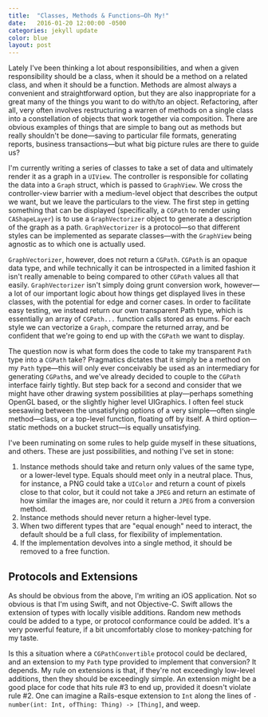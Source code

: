 ```yaml
---
title:  "Classes, Methods & Functions—Oh My!"
date:   2016-01-20 12:00:00 -0500
categories: jekyll update
color: blue
layout: post
---
```

Lately I've been thinking a lot about responsibilities, and when a given responsibility should be a class, when it should be a method on a related class, and when it should be a function. Methods are almost always a convenient and straightforward option, but they are also inappropriate for a great many of the things you want to do with/to an object. Refactoring, after all, very often involves restructuring a warren of methods on a single class into a constellation of objects that work together via composition. There are obvious examples of things that are simple to bang out as methods but really shouldn't be done—saving to particular file formats, generating reports, business transactions—but what big picture rules are there to guide us?

I'm currently writing a series of classes to take a set of data and ultimately render it as a graph in a `UIView`. The controller is responsible for collating the data into a `Graph` struct, which is passed to `GraphView`. We cross the controller-view barrier with a medium-level object that describes the output we want, but we leave the particulars to the view. The first step in getting something that can be displayed (specifically, a `CGPath` to render using `CAShapeLayer`) is to use a `GraphVectorizer` object to generate a description of the graph as a path. `GraphVectorizer` is a protocol—so that different styles can be implemented as separate classes—with the `GraphView` being agnostic as to which one is actually used.

`GraphVectorizer`, however, does not return a `CGPath`. `CGPath` is an opaque data type, and while technically it can be introspected in a limited fashion it isn't really amenable to being compared to other `CGPath` values all that easily. `GraphVectorizer` isn't simply doing grunt conversion work, however—a lot of our important logic about how things get displayed lives in these classes, with the potential for edge and corner cases. In order to facilitate easy testing, we instead return our own transparent Path type, which is essentially an array of `CGPath...` function calls stored as enums. For each style we can vectorize a `Graph`, compare the returned array, and be confident that we're going to end up with the `CGPath` we want to display.

The question now is what form does the code to take my transparent `Path` type into a `CGPath` take? Pragmatics dictates that it simply be a method on my `Path` type—this will only ever conceivably be used as an intermediary for generating `CGPath`s, and we've already decided to couple to the `CGPath` interface fairly tightly. But step back for a second and consider that we might have other drawing system possibilities at play—perhaps something OpenGL based, or the slightly higher level UIGraphics. I often feel stuck seesawing between the unsatisfying options of a very simple—often single method—class, or a top-level function, floating off by itself. A third option—static methods on a bucket struct—is equally unsatisfying.

I've been ruminating on some rules to help guide myself in these situations, and others. These are just possibilities, and nothing I've set in stone:

1.  Instance methods should take and return only values of the same type, or a lower-level type. Equals should meet only in a neutral place. Thus, for instance, a PNG could take a `UIColor` and return a count of pixels close to that color, but it could not take a `JPEG` and return an estimate of how similar the images are, nor could it return a `JPEG` from a conversion method.
2.  Instance methods should never return a higher-level type.
3.  When two different types that are "equal enough" need to interact, the default should be a full class, for flexibility of implementation.
4.  If the implementation devolves into a single method, it should be removed to a free function.

## Protocols and Extensions

As should be obvious from the above, I'm writing an iOS application. Not so obvious is that I'm using Swift, and not Objective-C. Swift allows the extension of types with locally visible additions. Random new methods could be added to a type, or protocol conformance could be added. It's a very powerful feature, if a bit uncomfortably close to monkey-patching for my taste.

Is this a situation where a `CGPathConvertible` protocol could be declared, and an extension to my `Path` type provided to implement that conversion? It depends. My rule on extensions is that, if they're not exceedingly low-level additions, then they should be exceedingly simple. An extension might be a good place for code that hits rule #3 to end up, provided it doesn't violate rule #2. One can imagine a Rails-esque extension to `Int` along the lines of `- number(int: Int, ofThing: Thing) -> [Thing]`, and weep.